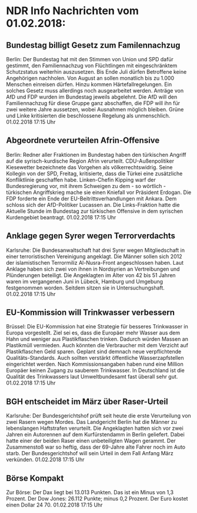 # NDR Info Nachrichten vom 01.02.2018:


## Bundestag billigt Gesetz zum Familennachzug
Berlin: Der Bundestag hat mit den Stimmen von Union und SPD dafür gestimmt, den Familiennachzug von Flüchtlingen mit eingeschränktem Schutzstatus weiterhin auszusetzen. Bis Ende Juli dürfen Betroffene keine Angehörigen nachholen. Von August an sollen monatlich bis zu 1.000 Menschen einreisen dürfen. Hinzu kommen Härtefallregelungen. Ein solches Gesetz muss allerdings noch ausgearbeitet werden. Anträge von AfD und FDP wurden im Bundestag jeweils abgelehnt. Die AfD will den Familiennachzug für diese Gruppe ganz abschaffen, die FDP will ihn für zwei weitere Jahre aussetzen, wobei Ausnahmen möglich bleiben. Grüne und Linke kritisierten die beschlossene Regelung als unmenschlich. 01.02.2018 17:15 Uhr 

## Abgeordnete verurteilen Afrin-Offensive
Berlin: Redner aller Fraktionen im Bundestag haben den türkischen Angriff auf die syrisch-kurdische Region Afrin verurteilt. CDU-Außenpolitiker Kiesewetter bezeichnete das Vorgehen als völkerrechtswidrig. Seine Kollegin von der SPD, Freitag, kritisierte, dass die Türkei eine zusätzliche Konfliktlinie geschaffen habe. Linken-Chefin Kipping warf der Bundesregierung vor, mit ihrem Schweigen zu dem - so wörtlich - türkischen Angriffskrieg mache sie einen Kniefall vor Präsident Erdogan. Die FDP forderte ein Ende der EU-Beitrittsverhandlungen mit Ankara. Dem schloss sich der AfD-Politiker Lucassen an. Die Links-Fraktion hatte die Aktuelle Stunde im Bundestag zur türkischen Offensive in dem syrischen Kurdengebiet beantragt. 01.02.2018 17:15 Uhr 

## Anklage gegen Syrer wegen Terrorverdachts
Karlsruhe:		Die Bundesanwaltschaft hat drei Syrer wegen Mitgliedschaft in einer terroristischen Vereinigung angeklagt. Die Männer sollen sich 2012 der islamistischen Terrormiliz Al-Nusra-Front angeschlossen haben. Laut Anklage haben sich zwei von ihnen in Nordsyrien an Vertreibungen und Plünderungen beteiligt. Die Angeklagten im Alter von 42 bis 51 Jahren waren im vergangenen Juni in Lübeck, Hamburg und Umgebung festgenommen worden. Seitdem sitzen sie in Untersuchungshaft. 01.02.2018 17:15 Uhr 

## EU-Kommission will Trinkwasser verbessern
Brüssel: Die EU-Kommission hat eine Strategie für besseres Trinkwasser in Europa vorgestellt. Ziel sei es, dass die Europäer mehr Wasser aus dem Hahn und weniger aus Plastikflaschen trinken. Dadurch würden Massen an Plastikmüll vermieden. Auch könnten die Verbraucher mit dem Verzicht auf Plastikflaschen Geld sparen. Geplant sind demnach neue verpflichtende Qualitäts-Standards. Auch sollten verstärkt öffentliche Wasserzapfstellen eingerichtet werden. Nach Kommissionsangaben haben rund eine Million Europäer keinen Zugang zu sauberem Trinkwasser. In Deutschland ist die Qualität des Trinkwassers laut Umweltbundesamt fast überall sehr gut. 01.02.2018 17:15 Uhr 

## BGH entscheidet im März über Raser-Urteil
Karlsruhe: Der Bundesgerichtshof prüft seit heute die erste Verurteilung von zwei Rasern wegen Mordes. Das Landgericht Berlin hat die Männer zu lebenslangen Haftstrafen verurteilt. Die Angeklagten hatten sich vor zwei Jahren ein Autorennen auf dem Kurfürstendamm in Berlin geliefert. Dabei hatte einer der beiden Raser einen unbeteiligten Wagen gerammt. Der Zusammenstoß war so heftig, dass der 69-Jahre alte Fahrer noch im Auto starb. Der Bundesgerichtshof will sein Urteil in dem Fall Anfang März verkünden. 01.02.2018 17:15 Uhr 

## Börse Kompakt
Zur Börse: Der Dax liegt bei 13.013 Punkten. Das ist ein Minus von 1,3 Prozent. Der Dow Jones: 26.112 Punkte; minus 0,2 Prozent. Der Euro kostet einen Dollar 24 70. 01.02.2018 17:15 Uhr 

